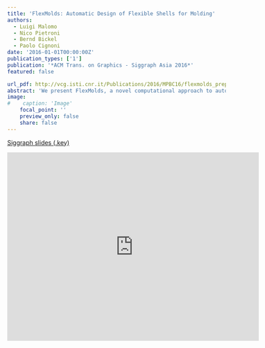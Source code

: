 ```yaml
---
title: 'FlexMolds: Automatic Design of Flexible Shells for Molding'
authors:
  - Luigi Malomo
  - Nico Pietroni
  - Bernd Bickel
  - Paolo Cignoni
date: '2016-01-01T00:00:00Z'
publication_types: ['1']
publication: '*ACM Trans. on Graphics - Siggraph Asia 2016*'
featured: false

url_pdf: http://vcg.isti.cnr.it/Publications/2016/MPBC16/flexmolds_preprint.pdf
abstract: 'We present FlexMolds, a novel computational approach to automatically design flexible, reusable molds that, once 3D printed, allow us to physically fabricate, by means of liquid casting, multiple copies of complex shapes with rich surface details and complex topology. The approach to design such flexible molds is based on a greedy bottom-up search of possible cuts over an object, evaluating for each possible cut the feasibility of the resulting mold. We use a dynamic simulation approach to evaluate candidate molds, providing a heuristic to generate forces that are able to open, detach, and remove a complex mold from the object it surrounds. We have tested the approach with a number of objects with nontrivial shapes and topologies.                                                                 Siggraph slides (.key)'
image:
#    caption: 'Image'
    focal_point: ''
    preview_only: false
    share: false
---
```

[Siggraph slides (.key)](http://vcg.isti.cnr.it/Publicstions/2016/MPBC16/flexmolds.key)

<iframe width="580" height="435" src="https://www.youtube.com/embed/coVXn6mc1Co" frameborder="0" frameborder="0" allowfullscreen>

